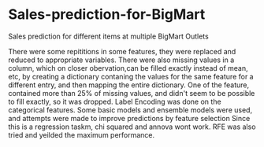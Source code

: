 # Sales-prediction-for-BigMart
Sales prediction for different items at multiple BigMart Outlets

There were some repititions in some features, they were replaced and reduced to appropriate variables.
There were also missing values in a column, which on closer obervation,can be filled exactly instead of mean, etc, by creating a dictionary contaning the values for the same feature for a different entry, and then mapping the entire dictionary.
One of the feature, contained more than 25% of missing values, and didn't seem to be possible to fill exactly, so it was dropped.
Label Encoding was done on the categorical features.
Some basic models and ensemble models were used, and attempts were made to improve predictions by feature selection
Since this is a regression taskm, chi squared and annova wont work.
RFE was also tried and yeilded the maximum performance. 
